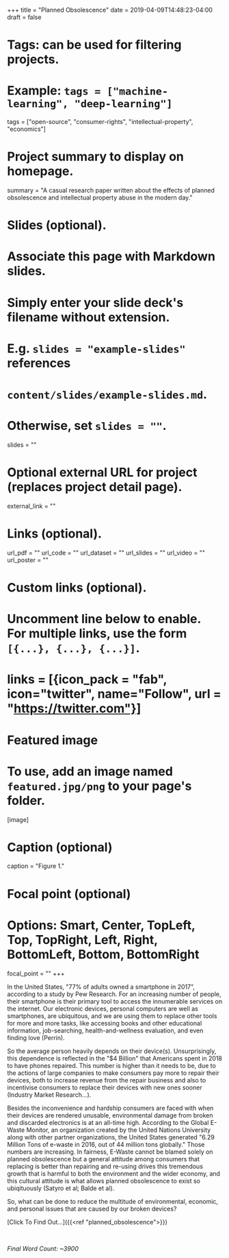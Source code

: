 +++
title = "Planned Obsolescence"
date = 2019-04-09T14:48:23-04:00
draft = false

# Tags: can be used for filtering projects.
# Example: `tags = ["machine-learning", "deep-learning"]`
tags = ["open-source", "consumer-rights", "intellectual-property", "economics"]

# Project summary to display on homepage.
summary = "A casual research paper written about the effects of planned obsolescence and intellectual property abuse in the modern day."

# Slides (optional).
#   Associate this page with Markdown slides.
#   Simply enter your slide deck's filename without extension.
#   E.g. `slides = "example-slides"` references 
#   `content/slides/example-slides.md`.
#   Otherwise, set `slides = ""`.
slides = ""

# Optional external URL for project (replaces project detail page).
external_link = ""

# Links (optional).
url_pdf = ""
url_code = ""
url_dataset = ""
url_slides = ""
url_video = ""
url_poster = ""

# Custom links (optional).
#   Uncomment line below to enable. For multiple links, use the form `[{...}, {...}, {...}]`.
# links = [{icon_pack = "fab", icon="twitter", name="Follow", url = "https://twitter.com"}]

# Featured image
# To use, add an image named `featured.jpg/png` to your page's folder. 
[image]
  # Caption (optional)
  caption = "Figure 1."

  # Focal point (optional)
  # Options: Smart, Center, TopLeft, Top, TopRight, Left, Right, BottomLeft, Bottom, BottomRight
  focal_point = ""
+++

In the United States, "77% of adults owned a smartphone in 2017", according to a study by Pew Research. For an increasing number of people, their smartphone is their primary tool to access the innumerable services on the internet. Our electronic devices, personal computers are well as smartphones, are ubiquitous, and we are using them to replace other tools for more and more tasks, like accessing books and other educational information, job-searching, health-and-wellness evaluation, and even finding love (Perrin).

So the average person heavily depends on their device(s). Unsurprisingly, this dependence is reflected in the "$4 Billion" that Americans spent in 2018 to have phones repaired. This number is higher than it needs to be, due to the actions of large companies to make consumers pay more to repair their devices, both to increase revenue from the repair business and also to incentivise consumers to replace their devices with new ones sooner (Industry Market Research...).

Besides the inconvenience and hardship consumers are faced with when their devices are rendered unusable, environmental damage from broken and discarded electronics is at an all-time high. According to the Global E-Waste Monitor, an organization created by the United Nations University along with other partner organizations, the United States generated "6.29 Million Tons of e-waste in 2016, out of 44 million tons globally." Those numbers are increasing. In fairness, E-Waste cannot be blamed solely on planned obsolescence but a general attitude among consumers that replacing is better than repairing and re-using drives this tremendous growth that is harmful to both the environment and the wider economy, and this cultural attitude is what allows planned obsolescence to exist so ubiqituously (Satyro et al; Balde et al).

So, what can be done to reduce the multitude of environmental, economic, and personal issues that are caused by our broken devices?

[Click To Find Out...]({{<ref "planned_obsolescence">}})


<br>

*Final Word Count: ~3900*